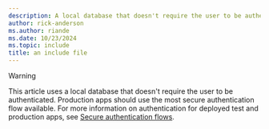 ```yaml
---
description: A local database that doesn't require the user to be authenticated
author: rick-anderson
ms.author: riande
ms.date: 10/23/2024
ms.topic: include
title: an include file
---
```

> [!WARNING]
> This article uses a local database that doesn't require the user to be authenticated. Production apps should use the most secure authentication flow available. For more information on authentication for deployed test and production apps, see [Secure authentication flows](/aspnet/core/security/#secure-authentication-flows).
